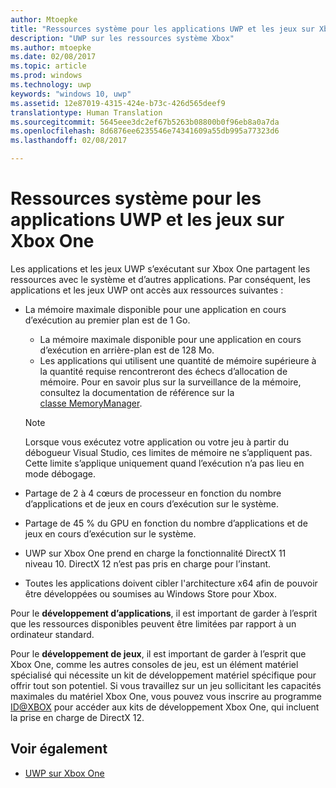 ```yaml
---
author: Mtoepke
title: "Ressources système pour les applications UWP et les jeux sur Xbox One"
description: "UWP sur les ressources système Xbox"
ms.author: mtoepke
ms.date: 02/08/2017
ms.topic: article
ms.prod: windows
ms.technology: uwp
keywords: "windows 10, uwp"
ms.assetid: 12e87019-4315-424e-b73c-426d565deef9
translationtype: Human Translation
ms.sourcegitcommit: 5645eee3dc2ef67b5263b08800b0f96eb8a0a7da
ms.openlocfilehash: 8d6876ee6235546e74341609a55db995a77323d6
ms.lasthandoff: 02/08/2017

---
```


# <a name="system-resources-for-uwp-apps-and-games-on-xbox-one"></a>Ressources système pour les applications UWP et les jeux sur Xbox One

Les applications et les jeux UWP s’exécutant sur Xbox One partagent les ressources avec le système et d’autres applications. Par conséquent, les applications et les jeux UWP ont accès aux ressources suivantes :

* La mémoire maximale disponible pour une application en cours d’exécution au premier plan est de 1 Go.
    * La mémoire maximale disponible pour une application en cours d’exécution en arrière-plan est de 128 Mo.
    * Les applications qui utilisent une quantité de mémoire supérieure à la quantité requise rencontreront des échecs d’allocation de mémoire. Pour en savoir plus sur la surveillance de la mémoire, consultez la documentation de référence sur la [classe MemoryManager](https://msdn.microsoft.com/library/windows/apps/windows.system.memorymanager.aspx).
    
    > [!NOTE]
    > Lorsque vous exécutez votre application ou votre jeu à partir du débogueur Visual Studio, ces limites de mémoire ne s’appliquent pas. Cette limite s’applique uniquement quand l’exécution n’a pas lieu en mode débogage.

* Partage de 2 à 4 cœurs de processeur en fonction du nombre d’applications et de jeux en cours d’exécution sur le système.

* Partage de 45 % du GPU en fonction du nombre d’applications et de jeux en cours d’exécution sur le système.

* UWP sur Xbox One prend en charge la fonctionnalité DirectX 11 niveau 10. DirectX 12 n’est pas pris en charge pour l’instant.

* Toutes les applications doivent cibler l'architecture x64 afin de pouvoir être développées ou soumises au Windows Store pour Xbox.  

Pour le **développement d’applications**, il est important de garder à l’esprit que les ressources disponibles peuvent être limitées par rapport à un ordinateur standard.

Pour le **développement de jeux**, il est important de garder à l’esprit que Xbox One, comme les autres consoles de jeu, est un élément matériel spécialisé qui nécessite un kit de développement matériel spécifique pour offrir tout son potentiel. Si vous travaillez sur un jeu sollicitant les capacités maximales du matériel Xbox One, vous pouvez vous inscrire au programme [ID@XBOX](http://www.xbox.com/Developers/id) pour accéder aux kits de développement Xbox One, qui incluent la prise en charge de DirectX 12.

## <a name="see-also"></a>Voir également
- [UWP sur Xbox One](index.md)

